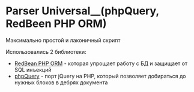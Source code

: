 # Parser Universal__(phpQuery, RedBeen PHP ORM)

Максимально простой и лаконичный скрипт

Использовались 2 библиотеки:
- [RedBean PHP ORM](https://redbeanphp.com/ "RedBean PHP ORM") - которая упрощает работу с БД и защищает от SQL инъекций
- [phpQuery](https://code.google.com/archive/p/phpquery/ "phpQuery") - порт jQuery на PHP, который позволяет добираться до нужных блоков в дебрях документа